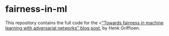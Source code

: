 # fairness-in-ml

This repository contains the full code for the <<a href="https://blog.godatadriven.com/fairness-in-ml">"Towards fairness in machine learning with adversarial networks" blog post.</a>
by Henk Griffioen.

